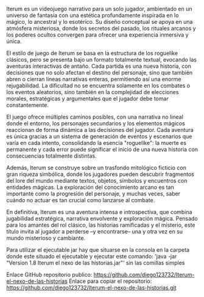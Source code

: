 
Iterum es un videojuego narrativo para un solo jugador, ambientado en un universo de fantasía con una estética profundamente inspirada en lo mágico, lo ancestral y lo esotérico. Su diseño conceptual se apoya en una atmósfera misteriosa, donde los secretos del pasado, los rituales arcanos y los poderes ocultos convergen para ofrecer una experiencia inmersiva y única.

El estilo de juego de Iterum se basa en la estructura de los roguelike clásicos, pero se presenta bajo un formato totalmente textual, evocando las aventuras interactivas de antaño. Cada partida es una nueva historia, con decisiones que no solo afectan el destino del personaje, sino que también abren o cierran líneas narrativas enteras, permitiendo así una enorme rejugabilidad. La dificultad no se encuentra solamente en los combates o los eventos aleatorios, sino también en la complejidad de elecciones morales, estratégicas y argumentales que el jugador debe tomar constantemente.

El juego ofrece múltiples caminos posibles, con una narrativa no lineal donde el entorno, los personajes secundarios y los elementos mágicos reaccionan de forma dinámica a las decisiones del jugador. Cada aventura es única gracias a un sistema de generación de eventos y escenarios que varía en cada intento, consolidando la esencia "roguelike": la muerte es permanente y cada error puede significar el inicio de una nueva historia con consecuencias totalmente distintas.

Además, Iterum se construye sobre un trasfondo mitológico ficticio con gran riqueza simbólica, donde los jugadores pueden descubrir fragmentos del lore del mundo mediante textos, objetos, símbolos y encuentros con entidades mágicas. La exploración del conocimiento arcano es tan importante como la progresión del personaje, y muchas veces, saber cuándo no actuar es tan crucial como lanzarse al combate.

En definitiva, Iterum es una aventura intensa e introspectiva, que combina jugabilidad estratégica, narrativa envolvente y exploración mágica. Pensado para los amantes del rol clásico, las historias ramificadas y el misterio, este título invita al jugador a perderse –y encontrarse– una y otra vez en su mundo misterioso y cambiante.


Para utilizar el ejecutable jar hay que situarse en la consola en la carpeta donde este situado el ejecutable y ejecutar este comando: 'java -jar "Version 1.8 Iterum el nexo de las historias.jar"' sin las comillas simples

Enlace GitHub repositorio publico: https://github.com/diego123732/Iterum-el-nexo-de-las-historias
Enlace para copiar el repositorio: https://github.com/diego123732/Iterum-el-nexo-de-las-historias.git
